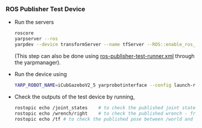 ### ROS Publisher Test Device

- Run the servers 

  ```bash
  roscore
  yarpserver --ros
  yarpdev --device transformServer --name tfServer --ROS::enable_ros_publisher true --ROS::enable_ros_subscriber true
  ```

  (This step can also be done using [ros-publisher-test-runner.xml](./ros-publisher-test-runner.xml) through the yarpmanager).

- Run the device using

  ``` bash
  YARP_ROBOT_NAME=iCubGazeboV2_5 yarprobotinterface --config launch-ros-publisher-test.xml
  ```

- Check the outputs of the test device by running,

  ``` bash
  rostopic echo /joint_states    # to check the published joint states - name: [hello] position: [20] 
  rostopic echo /wrench/right    # to check the published wrench - frame: right force: x:0.0 y:1.0 z:2.0 torque: x:0.0 y:0.0 z:0.0
  rostopic echo /tf # to check the published pose between /world and /dummy as identity (zero position and unit quaternion)
  ```

  

